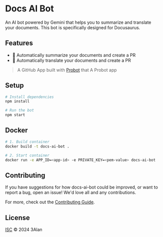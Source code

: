 # Docs AI Bot

An AI bot powered by Gemini that helps you to summarize and translate your documents. This bot is specifically designed for Docusaurus.

## Features

- 🤖 Automatically summarize your documents and create a PR
- 🤖 Automatically translate your documents and create a PR

> A GitHub App built with [Probot](https://github.com/probot/probot) that A Probot app

## Setup

```sh
# Install dependencies
npm install

# Run the bot
npm start
```

## Docker

```sh
# 1. Build container
docker build -t docs-ai-bot .

# 2. Start container
docker run -e APP_ID=<app-id> -e PRIVATE_KEY=<pem-value> docs-ai-bot
```

## Contributing

If you have suggestions for how docs-ai-bot could be improved, or want to report a bug, open an issue! We'd love all and any contributions.

For more, check out the [Contributing Guide](CONTRIBUTING.md).

## License

[ISC](LICENSE) © 2024 3Alan
